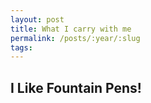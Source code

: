 ```yaml
---
layout: post
title: What I carry with me
permalink: /posts/:year/:slug
tags:
---
```


## I Like Fountain Pens!